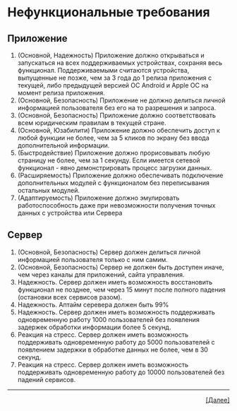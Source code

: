 # Нефункциональные требования
## Приложение
1. (Основной, Надежность) Приложение должно открываться и запускаться на всех поддерживаемых устройствах, сохраняя весь функционал. Поддерживаемыми считаются устройства, выпущенные не позже, чем за 3 года до 1 релиза приложения с текущей, либо предыдущей версией ОС Android и Apple ОС на момент релиза приложения.
2. (Основной, Безопасность) Приложение не должно делиться личной информацией пользователя без его на то разрешения и запроса. 
3. (Основной, Безопасность) Приложение должно соответствовать всем юридическим правилам в текущей стране.
4. (Основной, Юзабилити) Приложение должно обеспечить доступ к любой функции не более, чем за 5 кликов по экрану без ввода дополнительной информации. 
5. (Быстродействие) Приложение должно прорисовывать любую страницу не более, чем за 1 секунду. Если имеется сетевой функционал - явно демонстрировать процесс загрузки данных.
6. (Расширяемость) Приложение должно обеспечивать подключение дополнительных модулей с функционалом без переписывания остальных модулей. 
7. (Адаптируемость) Приложение должно эмулировать работоспособность даже при невозможности получения точных данных с устройства или Сервера

## Сервер
1. (Основной, Безопасность) Сервер должен делиться личной информацией пользователя только с ним самим.
2. (Основной, Безопасность) Сервер не должен быть доступен иначе, чем через каналы для приложений, сайта управления.
3. Надежность. Сервер должен иметь возможность восстановить функционал не позднее, чем через 15 минут после полного падения (остановки всех сервисов разом).
4. Надежность. Аптайм серевера должен быть 99%
5. Надежность. Сервер должен иметь возможность поддерживать одновременную работу 1000 пользователей без появления задержек обработки информации более 5 секунд.
6. Реакция на стресс. Сервер должен иметь возможность поддерживать одновременную работу до 5000 пользователей с появлением задержки в обработке данных не более, чем в 30 секунд.
7. Реакция на стресс. Сервер должен иметь возможность поддерживать одновременную работу до 10000 пользователей без падений сервисов.

---
<p align="right"><a href="10_arcOptions.md">[Далее]</p>